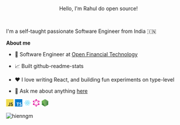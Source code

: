 <p align="center">Hello, I'm Rahul do open source!</p>

<br />

I'm a self-taught passionate Software Engineer from India 🇮🇳

**About me**

- 💼 Software Engineer at [Open Financial Technology](https://open.money/)

- 📈 Built github-readme-stats

- ❤️ I love writing React, and building fun experiments on type-level

- 💬 Ask me about anything [here]()

<code><img height="20" alt="javascript" src="https://raw.githubusercontent.com/github/explore/80688e429a7d4ef2fca1e82350fe8e3517d3494d/topics/javascript/javascript.png"></code>
<code><img height="20" alt="typescript" src="https://raw.githubusercontent.com/github/explore/80688e429a7d4ef2fca1e82350fe8e3517d3494d/topics/typescript/typescript.png"></code>
<code><img height="20" alt="react" src="https://raw.githubusercontent.com/github/explore/80688e429a7d4ef2fca1e82350fe8e3517d3494d/topics/react/react.png"></code>
<code><img height="20" alt="graphql" src="https://raw.githubusercontent.com/github/explore/5c058a388828bb5fde0bcafd4bc867b5bb3f26f3/topics/graphql/graphql.png"></code>
<code><img height="20" alt="nodejs" src="https://raw.githubusercontent.com/github/explore/80688e429a7d4ef2fca1e82350fe8e3517d3494d/topics/nodejs/nodejs.png"></code>    
<p><img align="left" src="https://github-readme-stats.vercel.app/api/top-langs?username=rahul9852-dot&show_icons=true&locale=en&layout=compact&theme=tokyonight" alt="hienngm" /></p>
